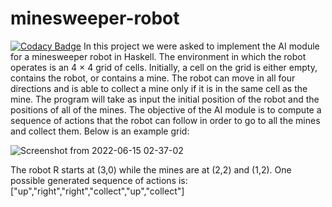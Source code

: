 # minesweeper-robot
[![Codacy Badge](https://app.codacy.com/project/badge/Grade/1ed9766f60664971916b932dc117651e)](https://www.codacy.com?utm_source=github.com&amp;utm_medium=referral&amp;utm_content=amir-awad/minesweeper-robot&amp;utm_campaign=Badge_Grade)
In this project we were asked to implement the AI module for a minesweeper robot in
Haskell. The environment in which the robot operates is an 4 × 4 grid of cells. Initially,
a cell on the grid is either empty, contains the robot, or contains a mine. The robot can
move in all four directions and is able to collect a mine only if it is in the same cell as the
mine. The program will take as input the initial position of the robot and the positions
of all of the mines. The objective of the AI module is to compute a sequence of actions
that the robot can follow in order to go to all the mines and collect them. Below is an
example grid:

![Screenshot from 2022-06-15 02-37-02](https://user-images.githubusercontent.com/72989304/173712331-8f9b0064-e891-4180-85ed-4a926a81b950.png)

The robot R starts at (3,0) while the mines are at (2,2) and (1,2). One possible generated
sequence of actions is: ["up","right","right","collect","up","collect"]

